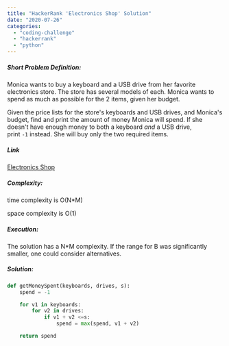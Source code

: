 ```yaml
---
title: "HackerRank 'Electronics Shop' Solution"
date: "2020-07-26"
categories: 
  - "coding-challenge"
  - "hackerrank"
  - "python"
---
```


##### Short Problem Definition:

Monica wants to buy a keyboard and a USB drive from her favorite electronics store. The store has several models of each. Monica wants to spend as much as possible for the 2 items, given her budget.

Given the price lists for the store's keyboards and USB drives, and Monica's budget, find and print the amount of money Monica will spend. If she doesn't have enough money to both a keyboard _and_ a USB drive, print `-1` instead. She will buy only the two required items.

##### Link

[Electronics Shop](https://www.hackerrank.com/challenges/electronics-shop/problem)

##### Complexity:

time complexity is O(N\*M)

space complexity is O(1)

##### Execution:

The solution has a N\*M complexity. If the range for B was significantly smaller, one could consider alternatives.

##### Solution:

```python
def getMoneySpent(keyboards, drives, s):
    spend = -1

    for v1 in keyboards:
        for v2 in drives:
            if v1 + v2 <=s:
                spend = max(spend, v1 + v2)

    return spend
```
